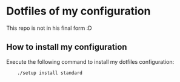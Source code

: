 # Dotfiles of my configuration
This repo is not in his final form :D

## How to install my configuration
Execute the following command to install my dotfiles configuration:

```
    ./setup install standard
```
